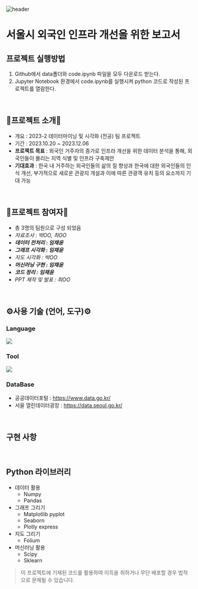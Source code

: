 ![header](https://capsule-render.vercel.app/api?type=transparent&height=300&section=header&text=Foreigner%20Report&fontSize=90&fontColor=003399)  

# 서울시 외국인 인프라 개선을 위한 보고서
## 프로젝트 실행방법
1. Github에서 data폴더와 code.ipynb 파일을 모두 다운로드 받는다.
2. Jupyter Notebook 환경에서 code.ipynb를 실행시켜 python 코드로 작성된 프로젝트를 열람한다. 

<br>  

## 📄프로젝트 소개📄
- 개요 : 2023-2 데이터마이닝 및 시각화 (전공) 팀 프로젝트
- 기간 : 2023.10.20 ~ 2023.12.06
- **프로젝트 목표** : 외국인 거주자의 증가로 인프라 개선을 위한 데이터 분석을 통해, 외국인들이 몰리는 지역 식별 및 인프라 구축제안
- **기대효과** : 한국 내 거주하는 외국인들의 삶의 질 향상과 한국에 대한 외국인들의 인식 개선,
  부가적으로 새로운 관광지 개설과 이에 따른 관광객 유치 등의 요소까지 기대 가능

<br>  

## 👥프로젝트 참여자👥
- 총 3명의 팀원으로 구성 되었음
- *자료조사 : 박OO, 최OO*
- *<b>데이터 전처리 : 임채윤</b>*
- *<b>그래프 시각화 : 임채윤</b>*
- *지도 시각화 : 박OO*
- *<b>머신러닝 구현 : 임채윤</b>*
- *<b>코드 정리 : 임채윤</b>*
- *PPT 제작 및 발표 : 최OO*

<br>

## ⚙사용 기술 (언어, 도구)⚙
### Language  
<img src="https://img.shields.io/badge/Python-3776AB?style=for-the-badge&logo=Python&logoColor=white"/>  

### Tool   
<img src="https://img.shields.io/badge/Jupyter-F37626?style=for-the-badge&logo=Jupyter&logoColor=white"/>  

### DataBase  
- 공공데이터포털 : https://www.data.go.kr/
- 서울 열린데이터광장 : https://data.seoul.go.kr/ 
  
<br>

## 구현 사항


<br>
  
## Python 라이브러리
- 데이터 활용
  - Numpy
  - Pandas
- 그래프 그리기
  - Matplotlib pyplot
  - Seaborn
  - Plotly express
- 지도 그리기 
  - Folium
- 머신러닝 활용
  - Scipy
  - Sklearn 

> 이 프로젝트에 기재된 코드를 활용하여 이득을 취하거나 무단 배포할 경우 법적으로 문제될 수 있습니다.
